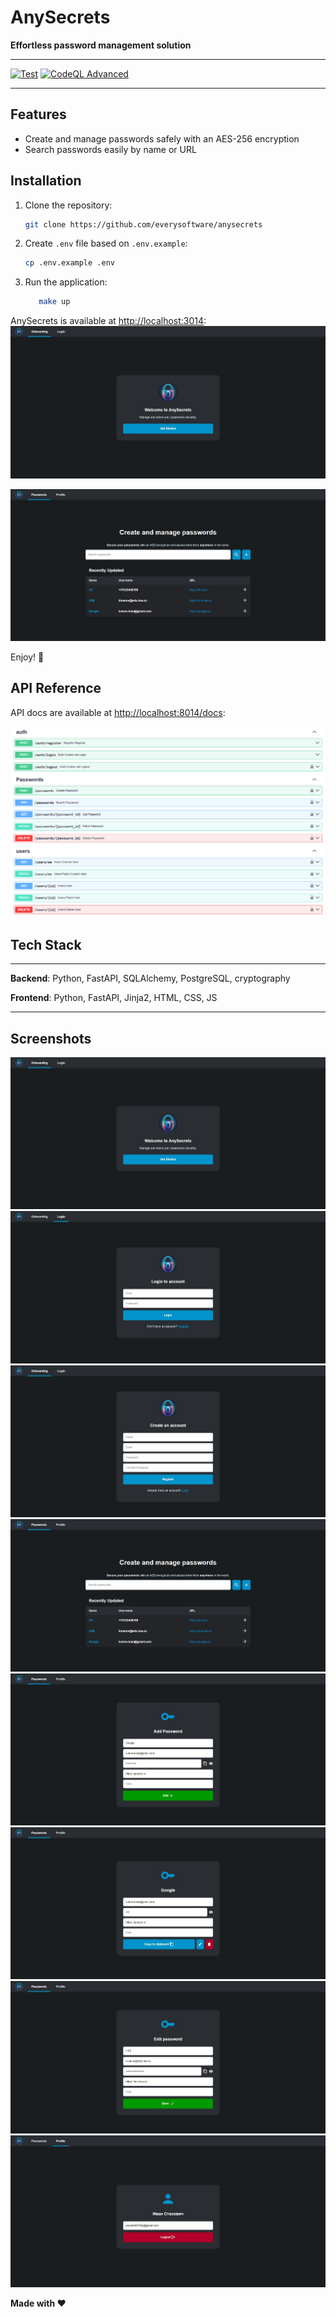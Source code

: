 # AnySecrets

**Effortless password management solution**

---

[![Test](https://github.com/everysoftware/anysecrets/actions/workflows/test.yml/badge.svg)](https://github.com/everysoftware/anysecrets/actions/workflows/test.yml)
[![CodeQL Advanced](https://github.com/everysoftware/anysecrets/actions/workflows/codeql.yml/badge.svg)](https://github.com/everysoftware/anysecrets/actions/workflows/codeql.yml)

---

## Features

* Create and manage passwords safely with an AES-256 encryption
* Search passwords easily by name or URL

## Installation

1. Clone the repository:

    ```bash
    git clone https://github.com/everysoftware/anysecrets
    ```
2. Create `.env` file based on `.env.example`:

    ```bash
    cp .env.example .env
    ```

3. Run the application:

   ```bash
      make up
   ```

AnySecrets is available at [http://localhost:3014](http://localhost:3014):
![welcome.jpeg](assets/welcome.jpeg)

![main_page.jpeg](assets/main_page.jpeg)

Enjoy! 🚀

## API Reference

API docs are available at [http://localhost:8014/docs](http://localhost:8014/docs):

![api_reference.png](assets/api_reference.png)

## Tech Stack

---

**Backend**: Python, FastAPI, SQLAlchemy, PostgreSQL, cryptography

**Frontend**: Python, FastAPI, Jinja2, HTML, CSS, JS

---

## Screenshots

![welcome.jpeg](assets/welcome.jpeg)
![login.jpeg](assets/login.jpeg)
![register.jpeg](assets/register.jpeg)
![main_page.jpeg](assets/main_page.jpeg)
![add_password.jpeg](assets/add_password.jpeg)
![password.jpeg](assets/password.jpeg)
![edit_password.jpeg](assets/edit_password.jpeg)
![profile.png](assets/profile.png)

**Made with ❤️**
